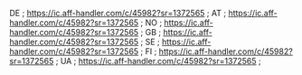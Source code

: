 DE ; https://ic.aff-handler.com/c/45982?sr=1372565 ;
AT ; https://ic.aff-handler.com/c/45982?sr=1372565 ;
NO ; https://ic.aff-handler.com/c/45982?sr=1372565 ;
GB ; https://ic.aff-handler.com/c/45982?sr=1372565 ;
SE ; https://ic.aff-handler.com/c/45982?sr=1372565 ;
FI ; https://ic.aff-handler.com/c/45982?sr=1372565 ;
UA ; https://ic.aff-handler.com/c/45982?sr=1372565 ;


